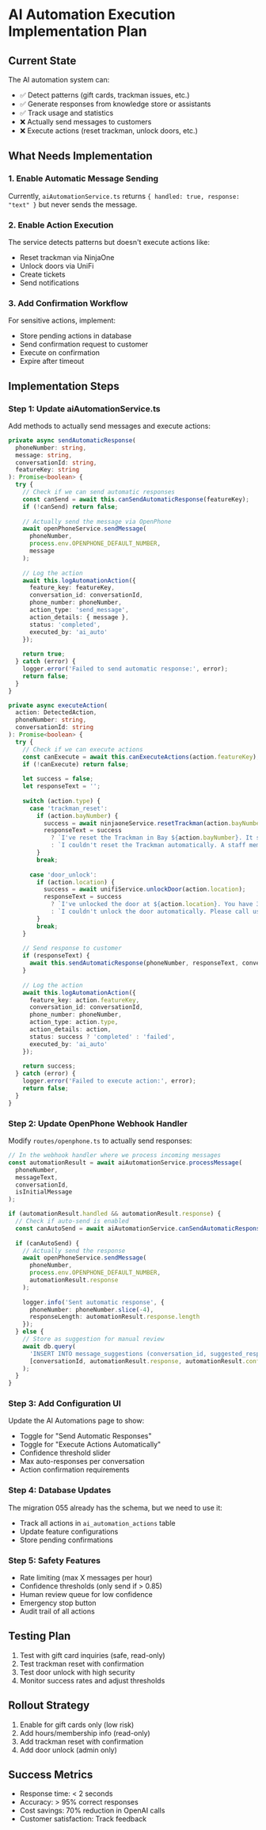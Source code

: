# AI Automation Execution Implementation Plan

## Current State
The AI automation system can:
- ✅ Detect patterns (gift cards, trackman issues, etc.)
- ✅ Generate responses from knowledge store or assistants
- ✅ Track usage and statistics
- ❌ Actually send messages to customers
- ❌ Execute actions (reset trackman, unlock doors, etc.)

## What Needs Implementation

### 1. Enable Automatic Message Sending
Currently, `aiAutomationService.ts` returns `{ handled: true, response: "text" }` but never sends the message.

### 2. Enable Action Execution
The service detects patterns but doesn't execute actions like:
- Reset trackman via NinjaOne
- Unlock doors via UniFi
- Create tickets
- Send notifications

### 3. Add Confirmation Workflow
For sensitive actions, implement:
- Store pending actions in database
- Send confirmation request to customer
- Execute on confirmation
- Expire after timeout

## Implementation Steps

### Step 1: Update aiAutomationService.ts
Add methods to actually send messages and execute actions:

```typescript
private async sendAutomaticResponse(
  phoneNumber: string, 
  message: string, 
  conversationId: string,
  featureKey: string
): Promise<boolean> {
  try {
    // Check if we can send automatic responses
    const canSend = await this.canSendAutomaticResponse(featureKey);
    if (!canSend) return false;
    
    // Actually send the message via OpenPhone
    await openPhoneService.sendMessage(
      phoneNumber,
      process.env.OPENPHONE_DEFAULT_NUMBER,
      message
    );
    
    // Log the action
    await this.logAutomationAction({
      feature_key: featureKey,
      conversation_id: conversationId,
      phone_number: phoneNumber,
      action_type: 'send_message',
      action_details: { message },
      status: 'completed',
      executed_by: 'ai_auto'
    });
    
    return true;
  } catch (error) {
    logger.error('Failed to send automatic response:', error);
    return false;
  }
}

private async executeAction(
  action: DetectedAction,
  phoneNumber: string,
  conversationId: string
): Promise<boolean> {
  try {
    // Check if we can execute actions
    const canExecute = await this.canExecuteActions(action.featureKey);
    if (!canExecute) return false;
    
    let success = false;
    let responseText = '';
    
    switch (action.type) {
      case 'trackman_reset':
        if (action.bayNumber) {
          success = await ninjaoneService.resetTrackman(action.bayNumber);
          responseText = success 
            ? `I've reset the Trackman in Bay ${action.bayNumber}. It should be working now!`
            : `I couldn't reset the Trackman automatically. A staff member will help you shortly.`;
        }
        break;
        
      case 'door_unlock':
        if (action.location) {
          success = await unifiService.unlockDoor(action.location);
          responseText = success
            ? `I've unlocked the door at ${action.location}. You have 30 seconds to enter.`
            : `I couldn't unlock the door automatically. Please call us for assistance.`;
        }
        break;
    }
    
    // Send response to customer
    if (responseText) {
      await this.sendAutomaticResponse(phoneNumber, responseText, conversationId, action.featureKey);
    }
    
    // Log the action
    await this.logAutomationAction({
      feature_key: action.featureKey,
      conversation_id: conversationId,
      phone_number: phoneNumber,
      action_type: action.type,
      action_details: action,
      status: success ? 'completed' : 'failed',
      executed_by: 'ai_auto'
    });
    
    return success;
  } catch (error) {
    logger.error('Failed to execute action:', error);
    return false;
  }
}
```

### Step 2: Update OpenPhone Webhook Handler
Modify `routes/openphone.ts` to actually send responses:

```typescript
// In the webhook handler where we process incoming messages
const automationResult = await aiAutomationService.processMessage(
  phoneNumber,
  messageText,
  conversationId,
  isInitialMessage
);

if (automationResult.handled && automationResult.response) {
  // Check if auto-send is enabled
  const canAutoSend = await aiAutomationService.canSendAutomaticResponse();
  
  if (canAutoSend) {
    // Actually send the response
    await openPhoneService.sendMessage(
      phoneNumber,
      process.env.OPENPHONE_DEFAULT_NUMBER,
      automationResult.response
    );
    
    logger.info('Sent automatic response', {
      phoneNumber: phoneNumber.slice(-4),
      responseLength: automationResult.response.length
    });
  } else {
    // Store as suggestion for manual review
    await db.query(
      'INSERT INTO message_suggestions (conversation_id, suggested_response, confidence) VALUES ($1, $2, $3)',
      [conversationId, automationResult.response, automationResult.confidence || 0.8]
    );
  }
}
```

### Step 3: Add Configuration UI
Update the AI Automations page to show:
- Toggle for "Send Automatic Responses"
- Toggle for "Execute Actions Automatically"
- Confidence threshold slider
- Max auto-responses per conversation
- Action confirmation requirements

### Step 4: Database Updates
The migration 055 already has the schema, but we need to use it:
- Track all actions in `ai_automation_actions` table
- Update feature configurations
- Store pending confirmations

### Step 5: Safety Features
- Rate limiting (max X messages per hour)
- Confidence thresholds (only send if > 0.85)
- Human review queue for low confidence
- Emergency stop button
- Audit trail of all actions

## Testing Plan
1. Test with gift card inquiries (safe, read-only)
2. Test trackman reset with confirmation
3. Test door unlock with high security
4. Monitor success rates and adjust thresholds

## Rollout Strategy
1. Enable for gift cards only (low risk)
2. Add hours/membership info (read-only)
3. Add trackman reset with confirmation
4. Add door unlock (admin only)

## Success Metrics
- Response time: < 2 seconds
- Accuracy: > 95% correct responses
- Cost savings: 70% reduction in OpenAI calls
- Customer satisfaction: Track feedback